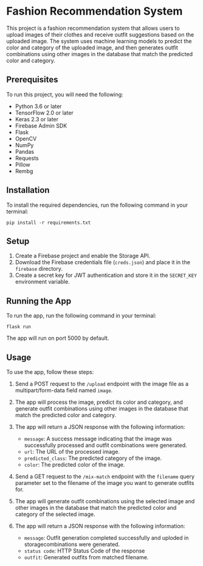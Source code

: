  # Fashion Recommendation System

This project is a fashion recommendation system that allows users to upload images of their clothes and receive outfit suggestions based on the uploaded image. The system uses machine learning models to predict the color and category of the uploaded image, and then generates outfit combinations using other images in the database that match the predicted color and category.

## Prerequisites

To run this project, you will need the following:

* Python 3.6 or later
* TensorFlow 2.0 or later
* Keras 2.3 or later
* Firebase Admin SDK
* Flask
* OpenCV
* NumPy
* Pandas
* Requests
* Pillow
* Rembg

## Installation

To install the required dependencies, run the following command in your terminal:

```
pip install -r requirements.txt
```

## Setup

1. Create a Firebase project and enable the Storage API.
2. Download the Firebase credentials file (`creds.json`) and place it in the `firebase` directory.
3. Create a secret key for JWT authentication and store it in the `SECRET_KEY` environment variable.

## Running the App

To run the app, run the following command in your terminal:

```
flask run
```

The app will run on port 5000 by default.

## Usage

To use the app, follow these steps:

1. Send a POST request to the `/upload` endpoint with the image file as a multipart/form-data field named `image`.
2. The app will process the image, predict its color and category, and generate outfit combinations using other images in the database that match the predicted color and category.
3. The app will return a JSON response with the following information:
    * `message`: A success message indicating that the image was successfully processed and outfit combinations were generated.
    * `url`: The URL of the processed image.
    * `predicted_class`: The predicted category of the image.
    * `color`: The predicted color of the image.

4. Send a GET request to the `/mix-match` endpoint with the `filename` query parameter set to the filename of the image you want to generate outfits for.
5. The app will generate outfit combinations using the selected image and other images in the database that match the predicted color and category of the selected image.
6. The app will return a JSON response with the following information:
     * `message`: Outfit generation completed successfully and uploded in storagecombinations were generated.
    * `status code`: HTTP Status Code of the response
    * `outfit`: Generated outfits from matched filename.
